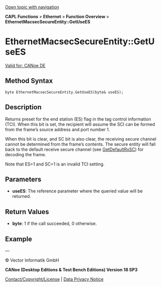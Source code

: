 [Open topic with navigation](../../../../../CANoeDEFamily.htm#Topics/CAPLFunctions/IP/Methods/CAPLfunctionGetUseES.md)

**CAPL Functions** » **Ethernet** » **Function Overview** » **EthernetMacsecSecureEntity::GetUseES**

# EthernetMacsecSecureEntity::GetUseES

[Valid for: CANoe DE](../../../Shared/FeatureAvailability.md)

## Method Syntax

`byte EthernetMacsecSecureEntity.GetUseES(byte& useES);`

## Description

Returns preset for the end station (ES) flag in the tag control information (TCI). When this bit is set, the recipient will assume the SCI can be formed from the frame’s source address and port number 1.

When this bit is clear, and SC bit is also clear, the receiving secure channel cannot be determined from the frame’s contents. The secure entity will fall back to the default receive secure channel (see [GetDefaultRxSC](CAPLfunctionGetDefaultRxSC.md)) for decoding the frame.

Note that ES=1 and SC=1 is an invalid TCI setting.

## Parameters

- **useES**: The reference parameter where the queried value will be returned.

## Return Values

- **byte**: 1 if the call succeeded, 0 otherwise.

## Example

—

© Vector Informatik GmbH

**CANoe (Desktop Editions & Test Bench Editions) Version 18 SP3**

[Contact/Copyright/License](../../../Shared/ContactCopyrightLicense.md) | [Data Privacy Notice](https://www.vector.com/int/en/company/get-info/privacy-policy/)